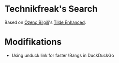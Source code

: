 
# Technikfreak's Search

Based on [Özenç Bilgili](https://github.com/ozencb)'s [Tilde Enhanced](https://github.com/ozencb/tilde-enhanced).

# Modifikations
- Using unduck.link for faster !Bangs in DuckDuckGo

